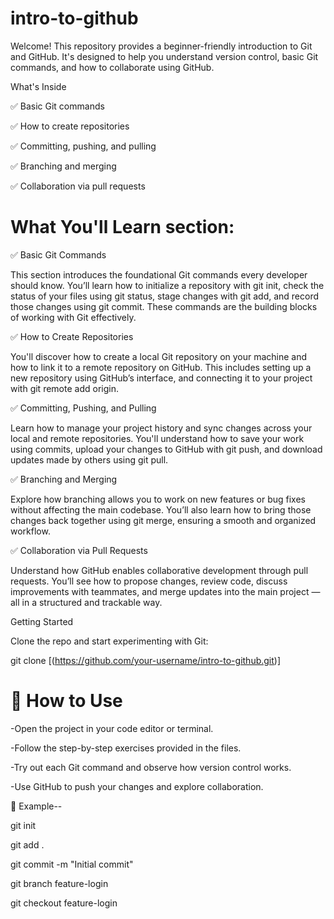 # intro-to-github


Welcome! This repository provides a beginner-friendly introduction to Git and GitHub. It's designed to help you understand version control, basic Git commands, and how to collaborate using GitHub.


What's Inside

✅ Basic Git commands

✅ How to create repositories

✅ Committing, pushing, and pulling

✅ Branching and merging

✅ Collaboration via pull requests



# What You'll Learn section:


✅ Basic Git Commands

This section introduces the foundational Git commands every developer should know. You’ll learn how to initialize a repository with git init, check the status of your files using git status, stage changes with git add, and record those changes using git commit. These commands are the building blocks of working with Git effectively.

✅ How to Create Repositories

You'll discover how to create a local Git repository on your machine and how to link it to a remote repository on GitHub. This includes setting up a new repository using GitHub’s interface, and connecting it to your project with git remote add origin.

✅ Committing, Pushing, and Pulling

Learn how to manage your project history and sync changes across your local and remote repositories. You'll understand how to save your work using commits, upload your changes to GitHub with git push, and download updates made by others using git pull.

✅ Branching and Merging

Explore how branching allows you to work on new features or bug fixes without affecting the main codebase. You’ll also learn how to bring those changes back together using git merge, ensuring a smooth and organized workflow.

✅ Collaboration via Pull Requests

Understand how GitHub enables collaborative development through pull requests. You’ll see how to propose changes, review code, discuss improvements with teammates, and merge updates into the main project — all in a structured and trackable way.

Getting Started


Clone the repo and start experimenting with Git:

git clone [(https://github.com/your-username/intro-to-github.git)]


# 📄 How to Use

-Open the project in your code editor or terminal.

-Follow the step-by-step exercises provided in the files.

-Try out each Git command and observe how version control works.

-Use GitHub to push your changes and explore collaboration.



📸 Example--


git init

git add .

git commit -m "Initial commit"

git branch feature-login

git checkout feature-login






